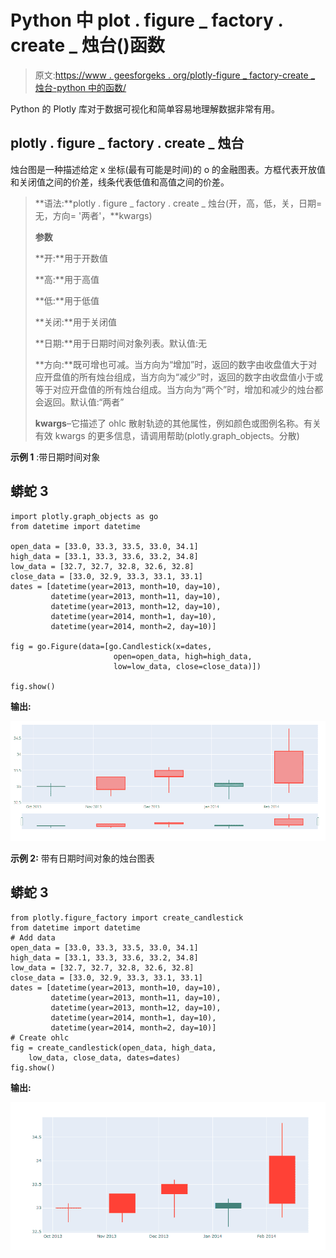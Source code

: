 # Python 中 plot . figure _ factory . create _ 烛台()函数

> 原文:[https://www . geesforgeks . org/plotly-figure _ factory-create _ 烛台-python 中的函数/](https://www.geeksforgeeks.org/plotly-figure_factory-create_candlestick-function-in-python/)

Python 的 Plotly 库对于数据可视化和简单容易地理解数据非常有用。

## **plotly . figure _ factory . create _ 烛台**

烛台图是一种描述给定 x 坐标(最有可能是时间)的 o 的金融图表。方框代表开放值和关闭值之间的价差，线条代表低值和高值之间的价差。

> **语法:**plotly . figure _ factory . create _ 烛台(开，高，低，关，日期=无，方向= '两者'，**kwargs)
> 
> **参数**
> 
> **开:**用于开数值
> 
> **高:**用于高值
> 
> **低:**用于低值
> 
> **关闭:**用于关闭值
> 
> **日期:**用于日期时间对象列表。默认值:无
> 
> **方向:**既可增也可减。当方向为“增加”时，返回的数字由收盘值大于对应开盘值的所有烛台组成，当方向为“减少”时，返回的数字由收盘值小于或等于对应开盘值的所有烛台组成。当方向为“两个”时，增加和减少的烛台都会返回。默认值:“两者”
> 
> **kwargs**–它描述了 ohlc 散射轨迹的其他属性，例如颜色或图例名称。有关有效 kwargs 的更多信息，请调用帮助(plotly.graph_objects。分散)

**示例 1** :带日期时间对象

## 蟒蛇 3

```
import plotly.graph_objects as go
from datetime import datetime

open_data = [33.0, 33.3, 33.5, 33.0, 34.1]
high_data = [33.1, 33.3, 33.6, 33.2, 34.8]
low_data = [32.7, 32.7, 32.8, 32.6, 32.8]
close_data = [33.0, 32.9, 33.3, 33.1, 33.1]
dates = [datetime(year=2013, month=10, day=10),
         datetime(year=2013, month=11, day=10),
         datetime(year=2013, month=12, day=10),
         datetime(year=2014, month=1, day=10),
         datetime(year=2014, month=2, day=10)]

fig = go.Figure(data=[go.Candlestick(x=dates,
                       open=open_data, high=high_data,
                       low=low_data, close=close_data)])

fig.show()
```

**输出:**

![](img/1831ebff98a222da7be710f02bd2fa97.png)

**示例 2:** 带有日期时间对象的烛台图表

## 蟒蛇 3

```
from plotly.figure_factory import create_candlestick
from datetime import datetime
# Add data
open_data = [33.0, 33.3, 33.5, 33.0, 34.1]
high_data = [33.1, 33.3, 33.6, 33.2, 34.8]
low_data = [32.7, 32.7, 32.8, 32.6, 32.8]
close_data = [33.0, 32.9, 33.3, 33.1, 33.1]
dates = [datetime(year=2013, month=10, day=10),
         datetime(year=2013, month=11, day=10),
         datetime(year=2013, month=12, day=10),
         datetime(year=2014, month=1, day=10),
         datetime(year=2014, month=2, day=10)]
# Create ohlc
fig = create_candlestick(open_data, high_data,
    low_data, close_data, dates=dates)
fig.show()
```

**输出:**

![](img/4b604adf256d3e2a6116debe92036238.png)